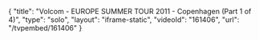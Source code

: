 {
    "title": "Volcom - EUROPE SUMMER TOUR 2011 - Copenhagen (Part 1 of 4)",
    "type": "solo",
    "layout": "iframe-static",
    "videoId": "161406",
    "url": "\/tvpembed\/161406"
}